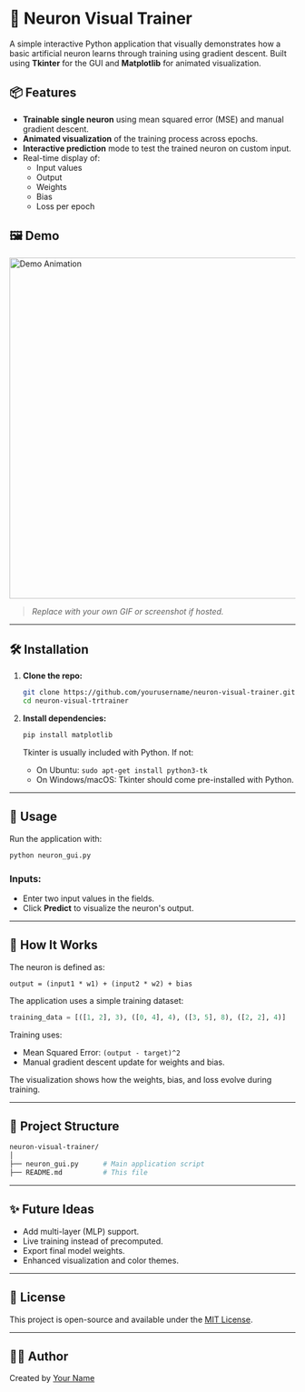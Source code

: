 
# 🧠 Neuron Visual Trainer

A simple interactive Python application that visually demonstrates how a basic artificial neuron learns through training using gradient descent. Built using **Tkinter** for the GUI and **Matplotlib** for animated visualization.

## 📦 Features

- **Trainable single neuron** using mean squared error (MSE) and manual gradient descent.
- **Animated visualization** of the training process across epochs.
- **Interactive prediction** mode to test the trained neuron on custom input.
- Real-time display of:
  - Input values
  - Output
  - Weights
  - Bias
  - Loss per epoch

## 🖼️ Demo

<img src="https://github.com/yourusername/neuron-visual-trainer/raw/main/demo.gif" alt="Demo Animation" width="600"/>

> _Replace with your own GIF or screenshot if hosted._

---

## 🛠️ Installation

1. **Clone the repo:**
   ```bash
   git clone https://github.com/yourusername/neuron-visual-trainer.git
   cd neuron-visual-trtrainer
   ```

2. **Install dependencies:**
   ```bash
   pip install matplotlib
   ```

   Tkinter is usually included with Python. If not:
   - On Ubuntu: `sudo apt-get install python3-tk`
   - On Windows/macOS: Tkinter should come pre-installed with Python.

---

## 🚀 Usage

Run the application with:

```bash
python neuron_gui.py
```

### Inputs:
- Enter two input values in the fields.
- Click **Predict** to visualize the neuron's output.

---

## 🧠 How It Works

The neuron is defined as:

```
output = (input1 * w1) + (input2 * w2) + bias
```

The application uses a simple training dataset:

```python
training_data = [([1, 2], 3), ([0, 4], 4), ([3, 5], 8), ([2, 2], 4)]
```

Training uses:
- Mean Squared Error: `(output - target)^2`
- Manual gradient descent update for weights and bias.

The visualization shows how the weights, bias, and loss evolve during training.

---

## 📁 Project Structure

```bash
neuron-visual-trainer/
│
├── neuron_gui.py      # Main application script
├── README.md          # This file
```

---

## ✨ Future Ideas

- Add multi-layer (MLP) support.
- Live training instead of precomputed.
- Export final model weights.
- Enhanced visualization and color themes.

---

## 📜 License

This project is open-source and available under the [MIT License](LICENSE).

---

## 🙋‍♂️ Author

Created by [Your Name](https://github.com/yourusername)
